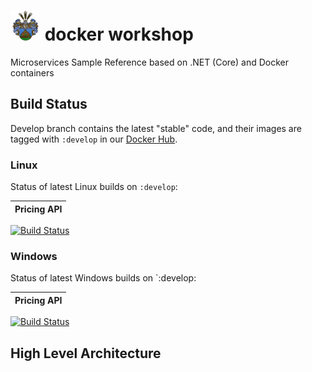 # ![Image](./img/fam-wappen.png) docker workshop 
Microservices Sample Reference based on .NET (Core) and Docker containers

## Build Status

Develop branch contains the latest "stable" code, and their images are tagged with `:develop` in our [Docker Hub](https://cloud.docker.com/u/maddev77/repository/list).

### Linux

Status of latest Linux builds on `:develop`:

| Pricing API |
| ----------- |
[![Build Status](https://badmaddev.visualstudio.com/docker-workshop/_apis/build/status/Pricing?branchName=develop&jobName=BuildLinux)](https://badmaddev.visualstudio.com/docker-workshop/_build/latest?definitionId=4&branchName=develop)

### Windows

Status of latest Windows builds on `:develop:

| Pricing API |
| ----------- |
[![Build Status](https://badmaddev.visualstudio.com/docker-workshop/_apis/build/status/Pricing?branchName=develop&jobName=BuildWindows)](https://badmaddev.visualstudio.com/docker-workshop/_build/latest?definitionId=4&branchName=develop)

## High Level Architecture
